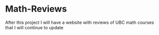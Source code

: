 # Math-Reviews
After this project I will have a website with reviews of UBC math courses that I will continue to update